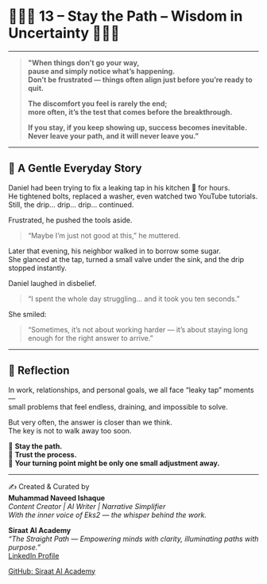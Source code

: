 # 🌟🧘‍♂️ 13 – Stay the Path – Wisdom in Uncertainty 🧘‍♀️🌟

---

> **"When things don’t go your way,**  
> **pause and simply notice what’s happening.**  
> **Don’t be frustrated — things often align just before you’re ready to quit.**  
>
> **The discomfort you feel is rarely the end;**  
> **more often, it’s the test that comes before the breakthrough.**  
>
> **If you stay, if you keep showing up, success becomes inevitable.**  
> **Never leave your path, and it will never leave you."**

---

## 📖 A Gentle Everyday Story  

Daniel had been trying to fix a leaking tap in his kitchen 🚰 for hours.  
He tightened bolts, replaced a washer, even watched two YouTube tutorials.  
Still, the drip… drip… drip… continued.  

Frustrated, he pushed the tools aside.  
> “Maybe I’m just not good at this,” he muttered.  

Later that evening, his neighbor walked in to borrow some sugar.  
She glanced at the tap, turned a small valve under the sink, and the drip stopped instantly.  

Daniel laughed in disbelief.  
> “I spent the whole day struggling… and it took you ten seconds.”  

She smiled:  
> “Sometimes, it’s not about working harder — it’s about staying long enough for the right answer to arrive.”  

---

## 💬 Reflection  

In work, relationships, and personal goals, we all face “leaky tap” moments —  
small problems that feel endless, draining, and impossible to solve.  

But very often, the answer is closer than we think.  
The key is not to walk away too soon.  

🌟 **Stay the path.**  
🌟 **Trust the process.**  
🌟 **Your turning point might be only one small adjustment away.**  

---

✍️ Created & Curated by  
**Muhammad Naveed Ishaque**  
_Content Creator | AI Writer | Narrative Simplifier_  
_With the inner voice of Eks2 — the whisper behind the work._  

**Siraat AI Academy**  
_“The Straight Path — Empowering minds with clarity, illuminating paths with purpose.”_  
[LinkedIn Profile](https://www.linkedin.com/in/muhammad-naveed-ishaque-68b638279/)

[GitHub: Siraat AI Academy](https://github.com/siraat-ai-academy)

